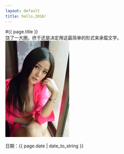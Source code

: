 ```yaml
---
layout: default
title: hello,2016!
---
```


#{{ page.title }}  
饶了一大圈，终于还是决定用这最简单的形式来承载文字。 
<img src="/img/1.jpg" alt="" width="200">

日期：{{ page.date | date_to_string }}
<div class="ds-thread" data-thread-key="{{ page.title }}" data-title="{{ page.title }}" data-url="请替换成文章的网址"></div>
<!-- 多说公共JS代码 start (一个网页只需插入一次) -->
<script type="text/javascript">
var duoshuoQuery = {short_name:"duzhongbo86"};
	(function() {
		var ds = document.createElement('script');
		ds.type = 'text/javascript';ds.async = true;
		ds.src = (document.location.protocol == 'https:' ? 'https:' : 'http:') + '//static.duoshuo.com/embed.js';
		ds.charset = 'UTF-8';
		(document.getElementsByTagName('head')[0] 
		 || document.getElementsByTagName('body')[0]).appendChild(ds);
	})();
</script>
<!-- 多说公共JS代码 end -->